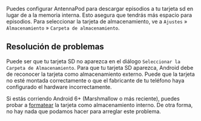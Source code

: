 Puedes configurar AntennaPod para descargar episodios a tu tarjeta sd en lugar de a la memoria interna. Esto asegura que tendrás más espacio para episodios. Para seleccionar la tarjeta de almacenamiento, ve a `Ajustes` » `Almacenamiento` » `Carpeta de almacenamiento`.

## Resolución de problemas

Puede ser que tu tarjeta SD no aparezca en el diálogo `Seleccionar la Carpeta de Almacenamiento`. Para que tu tarjeta SD aparezca, Android debe de reconocer la tarjeta como almacenamiento externo. Puede que la tarjeta no esté montada correctamente o que el fabricante de tu teléfono haya configurado el hardware incorrectamente.

Si estás corriendo Android 6+ (Marshmallow o más reciente), puedes probar a [formatear](https://lmgtfy.com/?q=android+6+sd+card+internal+storage) la tarjeta como almacenamiento interno. De otra forma, no hay nada que podamos hacer para arreglar este problema.

